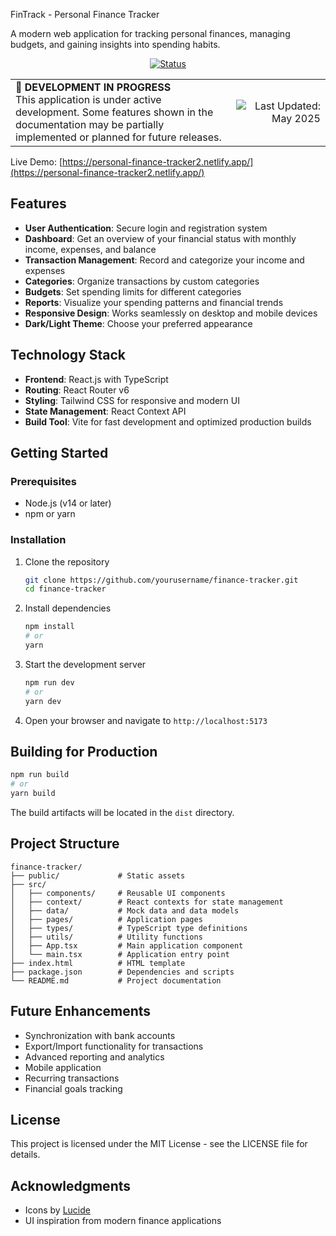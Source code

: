 FinTrack - Personal Finance Tracker

A modern web application for tracking personal finances, managing budgets, and gaining insights into spending habits.

<div align="center">

[![Status](https://img.shields.io/badge/STATUS-EN%20COURS%20(IN%20PROGRESS)-orange?style=for-the-badge)](https://github.com/moumouh6/Finance_Tracker)

</div>

<table>
<tr>
<td width="70%">
<strong>🚧 DEVELOPMENT IN PROGRESS</strong><br>
This application is under active development. Some features shown in the documentation may be partially implemented or planned for future releases.
</td>
<td width="30%" align="right">
<img src="https://img.shields.io/badge/Last%20Updated-May%202025-blue" alt="Last Updated: May 2025">
</td>
</tr>
</table>

Live Demo: [https://personal-finance-tracker2.netlify.app/](https://personal-finance-tracker2.netlify.app/)

## Features

- **User Authentication**: Secure login and registration system
- **Dashboard**: Get an overview of your financial status with monthly income, expenses, and balance
- **Transaction Management**: Record and categorize your income and expenses
- **Categories**: Organize transactions by custom categories
- **Budgets**: Set spending limits for different categories
- **Reports**: Visualize your spending patterns and financial trends
- **Responsive Design**: Works seamlessly on desktop and mobile devices
- **Dark/Light Theme**: Choose your preferred appearance

## Technology Stack

- **Frontend**: React.js with TypeScript
- **Routing**: React Router v6
- **Styling**: Tailwind CSS for responsive and modern UI
- **State Management**: React Context API
- **Build Tool**: Vite for fast development and optimized production builds

## Getting Started

### Prerequisites

- Node.js (v14 or later)
- npm or yarn

### Installation

1. Clone the repository
   ```bash
   git clone https://github.com/yourusername/finance-tracker.git
   cd finance-tracker
   ```

2. Install dependencies
   ```bash
   npm install
   # or
   yarn
   ```

3. Start the development server
   ```bash
   npm run dev
   # or
   yarn dev
   ```

4. Open your browser and navigate to `http://localhost:5173`

## Building for Production

```bash
npm run build
# or
yarn build
```

The build artifacts will be located in the `dist` directory.

## Project Structure

```
finance-tracker/
├── public/             # Static assets
├── src/
│   ├── components/     # Reusable UI components
│   ├── context/        # React contexts for state management
│   ├── data/           # Mock data and data models
│   ├── pages/          # Application pages
│   ├── types/          # TypeScript type definitions
│   ├── utils/          # Utility functions
│   ├── App.tsx         # Main application component
│   └── main.tsx        # Application entry point
├── index.html          # HTML template
├── package.json        # Dependencies and scripts
└── README.md           # Project documentation
```

## Future Enhancements

- Synchronization with bank accounts
- Export/Import functionality for transactions
- Advanced reporting and analytics
- Mobile application
- Recurring transactions
- Financial goals tracking

## License

This project is licensed under the MIT License - see the LICENSE file for details.

## Acknowledgments

- Icons by [Lucide](https://lucide.dev/)
- UI inspiration from modern finance applications
